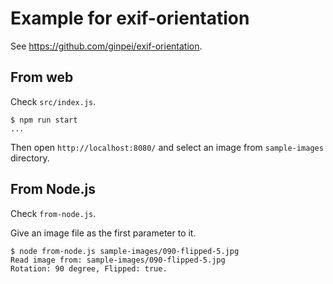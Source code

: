 # Example for exif-orientation

See https://github.com/ginpei/exif-orientation.

## From web

Check `src/index.js`.

```console
$ npm run start
...
```

Then open `http://localhost:8080/` and select an image from `sample-images` directory.

## From Node.js

Check `from-node.js`.

Give an image file as the first parameter to it.

```console
$ node from-node.js sample-images/090-flipped-5.jpg
Read image from: sample-images/090-flipped-5.jpg
Rotation: 90 degree, Flipped: true.
```
